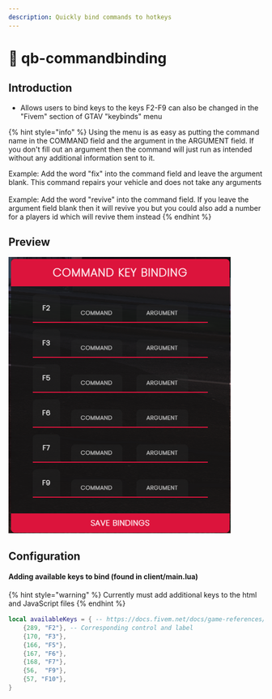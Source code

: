 ```yaml
---
description: Quickly bind commands to hotkeys
---
```


# 🔄 qb-commandbinding

## Introduction

* Allows users to bind keys to the keys F2-F9 can also be changed in the "Fivem" section of GTAV "keybinds" menu

{% hint style="info" %}
Using the menu is as easy as putting the command name in the COMMAND field and the argument in the ARGUMENT field. If you don't fill out an argument then the command will just run as intended without any additional information sent to it.&#x20;



Example: Add the word "fix" into the command field and leave the argument blank. This command repairs your vehicle and does not take any arguments\
\
Example: Add the word "revive" into the command field. If you leave the argument field blank then it will revive you but you could also add a number for a players id which will revive them instead
{% endhint %}

## Preview

![](../.gitbook/assets/commandbinding.png)

## Configuration

#### Adding available keys to bind (found in client/main.lua)

{% hint style="warning" %}
Currently must add additional keys to the html and JavaScript files
{% endhint %}

```lua
local availableKeys = { -- https://docs.fivem.net/docs/game-references/controls/
    {289, "F2"}, -- Corresponding control and label
    {170, "F3"},
    {166, "F5"},
    {167, "F6"},
    {168, "F7"},
    {56,  "F9"},
    {57, "F10"},
}
```
